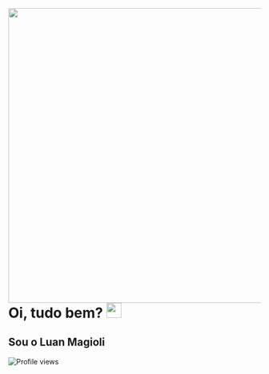 <img align="right" height="590em" src="https://raw.githubusercontent.com/gist/maykbrito/618ef18e3bbb7cdfd200f3a4fc1aabc6/raw/201d47c76006c99fe0dc55ea92e76bdca5537f08/githubcard.svg"/>
<h1 align="left">Oi, tudo bem? <img src="https://raw.githubusercontent.com/kaueMarques/kaueMarques/master/hi.gif" height="30px"></h1>
<h2 align="left">Sou o Luan Magioli</h2>
<p align="left"> <img src="https://komarev.com/ghpvc/?username=luanmagioli&color=blue" alt="Profile views" /> </p>
